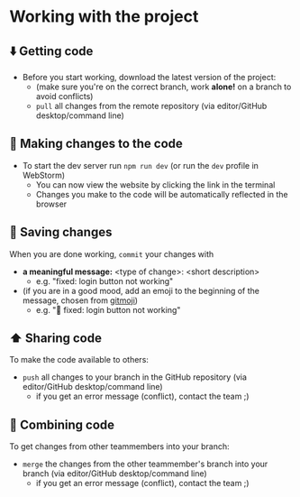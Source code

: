 # Working with the project


## ⬇️ Getting code

- Before you start working, download the latest version of the project:
  - (make sure you're on the correct branch, work **alone!** on a branch to avoid conflicts)
  - `pull` all changes from the remote repository (via editor/GitHub desktop/command line)

## 📝 Making changes to the code

- To start the dev server run `npm run dev` (or run the `dev` profile in WebStorm)
  - You can now view the website by clicking the link in the terminal
  - Changes you make to the code will be automatically reflected in the browser

## 💾 Saving changes

When you are done working, `commit` your changes with
- **a meaningful message:** \<type of change>: \<short description>
   - e.g. "fixed: login button not working"
- (if you are in a good mood, add an emoji to the beginning of the message, chosen from [gitmoji](https://gitmoji.dev/))
   - e.g. "🐛  fixed: login button not working"

## ⬆️ Sharing code

To make the code available to others:

- `push` all changes to your branch in the GitHub repository (via editor/GitHub desktop/command line)
  - if you get an error message (conflict), contact the team ;)

## 🔀 Combining code

To get changes from other teammembers into your branch:

- `merge` the changes from the other teammember's branch into your branch (via editor/GitHub desktop/command line)
  - if you get an error message (conflict), contact the team ;)